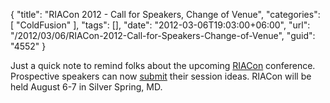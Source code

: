 {
	"title": "RIACon 2012 - Call for Speakers, Change of Venue",
	"categories": [
		"ColdFusion"
	],
	"tags": [],
	"date": "2012-03-06T19:03:00+06:00",
	"url": "/2012/03/06/RIACon-2012-Call-for-Speakers-Change-of-Venue",
	"guid": "4552"
}

Just a quick note to remind folks about the upcoming <a href="http://riacon.com/content/riacon-venue-change">RIACon</a> conference. Prospective speakers can now <a href="http://riacon.com/node/add/session">submit</a> their session ideas. RIACon will be held August 6-7 in Silver Spring, MD.